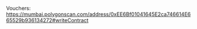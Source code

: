 Vouchers: https://mumbai.polygonscan.com/address/0xEE6Bf01041645E2ca746614E665529b936134272#writeContract